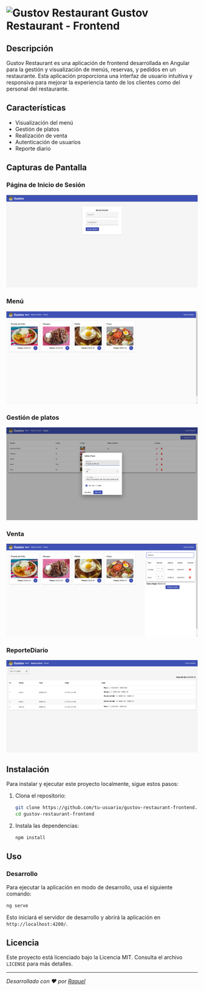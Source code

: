 # ![Gustov Restaurant](./src/favicon.ico) Gustov Restaurant - Frontend



## Descripción

Gustov Restaurant es una aplicación de frontend desarrollada en Angular para la gestión y visualización de menús, reservas, y pedidos en un restaurante. Esta aplicación proporciona una interfaz de usuario intuitiva y responsiva para mejorar la experiencia tanto de los clientes como del personal del restaurante.

## Características

- Visualización del menú
- Gestión de platos
- Realización de venta
- Autenticación de usuarios
- Reporte diario

## Capturas de Pantalla

### Página de Inicio de Sesión

![Home Page](./src/assets/demo/login.png)

### Menú

![Menu](./src/assets/demo/menu.png)

### Gestión de platos

![Dish](./src/assets/demo/dish.png)

### Venta

![Sale](./src/assets/demo/sale.png)

### ReporteDiario

![Dayli Report](./src/assets/demo/dayli-report.png)

## Instalación

Para instalar y ejecutar este proyecto localmente, sigue estos pasos:

1. Clona el repositorio:

   ```sh
   git clone https://github.com/tu-usuario/gustov-restaurant-frontend.git
   cd gustov-restaurant-frontend
   ```

2. Instala las dependencias:

   ```sh
   npm install
   ```

## Uso

### Desarrollo

Para ejecutar la aplicación en modo de desarrollo, usa el siguiente comando:

```sh
ng serve
```

Esto iniciará el servidor de desarrollo y abrirá la aplicación en `http://localhost:4200/`.

## Licencia

Este proyecto está licenciado bajo la Licencia MIT. Consulta el archivo `LICENSE` para más detalles.

---

_Desarrollado con ♥ por [Raquel](https://github.com/raquel-hash)_
